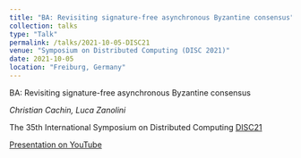 ```yaml
---
title: "BA: Revisiting signature-free asynchronous Byzantine consensus"
collection: talks
type: "Talk"
permalink: /talks/2021-10-05-DISC21
venue: "Symposium on Distributed Computing (DISC 2021)"
date: 2021-10-05
location: "Freiburg, Germany"
---
```

BA: Revisiting signature-free asynchronous Byzantine consensus

_Christian Cachin, Luca Zanolini_

The 35th International Symposium on Distributed Computing [DISC21](http://www.disc-conference.org/wp/disc2021/)

[Presentation on YouTube](https://www.youtube.com/watch?v=P7jJywMBQbo)

